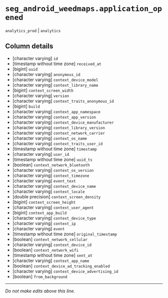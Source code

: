 # `seg_android_weedmaps.application_opened`
`analytics_prod` | `analytics`

## Column details
* [character varying] `id`
* [timestamp without time zone] `received_at`
* [bigint]    `uuid`
* [character varying] `anonymous_id`
* [character varying] `context_device_model`
* [character varying] `context_library_name`
* [bigint]    `context_screen_width`
* [character varying] `version`
* [character varying] `context_traits_anonymous_id`
* [bigint]    `build`
* [character varying] `context_app_namespace`
* [character varying] `context_app_version`
* [character varying] `context_device_manufacturer`
* [character varying] `context_library_version`
* [character varying] `context_network_carrier`
* [character varying] `context_os_name`
* [character varying] `context_traits_user_id`
* [timestamp without time zone] `timestamp`
* [character varying] `user_id`
* [timestamp without time zone] `uuid_ts`
* [boolean]   `context_network_bluetooth`
* [character varying] `context_os_version`
* [character varying] `context_timezone`
* [character varying] `event_text`
* [character varying] `context_device_name`
* [character varying] `context_locale`
* [double precision] `context_screen_density`
* [bigint]    `context_screen_height`
* [character varying] `context_user_agent`
* [bigint]    `context_app_build`
* [character varying] `context_device_type`
* [character varying] `context_ip`
* [character varying] `event`
* [timestamp without time zone] `original_timestamp`
* [boolean]   `context_network_cellular`
* [character varying] `context_device_id`
* [boolean]   `context_network_wifi`
* [timestamp without time zone] `sent_at`
* [character varying] `context_app_name`
* [boolean]   `context_device_ad_tracking_enabled`
* [character varying] `context_device_advertising_id`
* [boolean]   `from_background`

-------------------------------------------------------------------------------
*Do not make edits above this line.*
